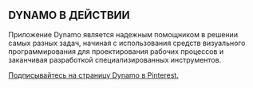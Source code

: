 ## DYNAMO В ДЕЙСТВИИ

Приложение Dynamo является надежным помощником в решении самых разных задач, начиная с использования средств визуального программирования для проектирования рабочих процессов и заканчивая разработкой специализированных инструментов.

<a data-pin-do="embedBoard" href="http://www.pinterest.com/modelabnyc/dynamo-in-action/" data-pin-scale-width="240" data-pin-scale-height="1280" data-pin-board-width="770">Подписывайтесь на страницу Dynamo в Pinterest.</a>
<!-- Please call pinit.js only once per page -->
<script type="text/javascript" async defer src="//assets.pinterest.com/js/pinit.js"></script>